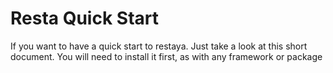 # Resta Quick Start

If you want to have a quick start to restaya.
Just take a look at this short document.
You will need to install it first, as with any framework or package
